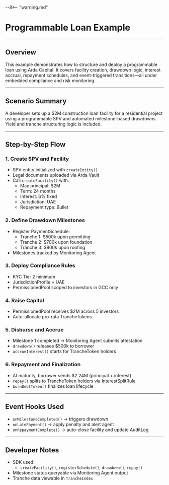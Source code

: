 --8<-- "warning.md"
# Programmable Loan Example

---

## Overview

This example demonstrates how to structure and deploy a programmable loan using Arda Capital. It covers facility creation, drawdown logic, interest accrual, repayment schedules, and event-triggered transitions—all under embedded compliance and risk monitoring.

---

## Scenario Summary

A developer sets up a $2M construction loan facility for a residential project using a programmable SPV and automated milestone-based drawdowns. Yield and tranche structuring logic is included.

---

## Step-by-Step Flow

### 1. **Create SPV and Facility**
- SPV entity initialized with `createEntity()`
- Legal documents uploaded via Arda Vault
- Call `createFacility()` with:
  - Max principal: $2M
  - Term: 24 months
  - Interest: 6% fixed
  - Jurisdiction: UAE
  - Repayment type: Bullet

### 2. **Define Drawdown Milestones**
- Register PaymentSchedule:
  - Tranche 1: $500k upon permitting
  - Tranche 2: $700k upon foundation
  - Tranche 3: $800k upon roofing
- Milestones tracked by Monitoring Agent

### 3. **Deploy Compliance Rules**
- KYC Tier 2 minimum
- JurisdictionProfile = UAE
- PermissionedPool scoped to investors in GCC only

### 4. **Raise Capital**
- PermissionedPool receives $2M across 5 investors
- Auto-allocate pro-rata TrancheTokens

### 5. **Disburse and Accrue**
- Milestone 1 completed → Monitoring Agent submits attestation
- `drawdown()` releases $500k to borrower
- `accrueInterest()` starts for TrancheToken holders

### 6. **Repayment and Finalization**
- At maturity, borrower sends $2.24M (principal + interest)
- `repay()` splits to TrancheToken holders via InterestSplitRule
- `burnDebtToken()` finalizes loan lifecycle

---

## Event Hooks Used

- `onMilestoneCompleted()` → triggers drawdown
- `onLatePayment()` → apply penalty and alert agent
- `onRepaymentComplete()` → auto-close facility and update AuditLog

---

## Developer Notes

- SDK used:
  - `createFacility()`, `registerSchedule()`, `drawdown()`, `repay()`
- Milestone status queryable via Monitoring Agent output
- Tranche data viewable in `TrancheIndex`

